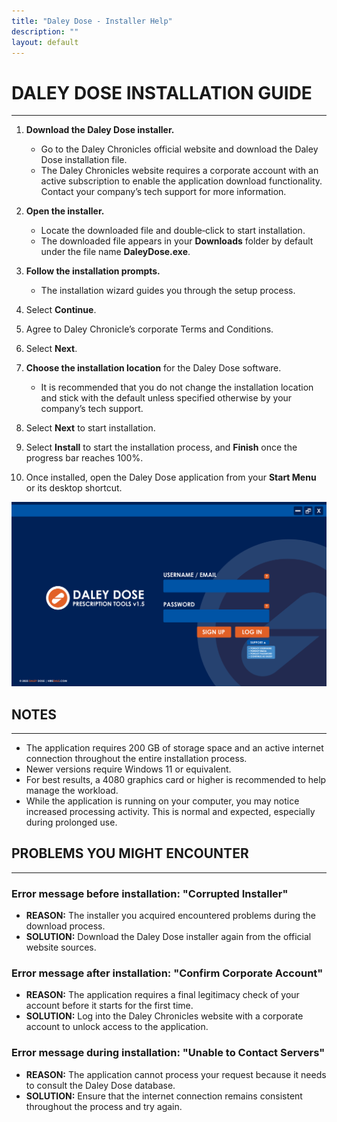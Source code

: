 ```yaml
---
title: "Daley Dose - Installer Help"
description: ""
layout: default
---
```


# **DALEY DOSE INSTALLATION GUIDE**
---
1. **Download the Daley Dose installer.**  
   - Go to the Daley Chronicles official website and download the Daley Dose installation file.  
   - The Daley Chronicles website requires a corporate account with an active subscription to enable the application download functionality. Contact your company’s tech support for more information.  

2. **Open the installer.**  
   - Locate the downloaded file and double‑click to start installation.  
   - The downloaded file appears in your **Downloads** folder by default under the file name **DaleyDose.exe**.  

3. **Follow the installation prompts.**  
   - The installation wizard guides you through the setup process.  

4. Select **Continue**.  

5. Agree to Daley Chronicle’s corporate Terms and Conditions.  

6. Select **Next**.  

7. **Choose the installation location** for the Daley Dose software.  
   - It is recommended that you do not change the installation location and stick with the default unless specified otherwise by your company’s tech support.  

8. Select **Next** to start installation.  

9. Select **Install** to start the installation process, and **Finish** once the progress bar reaches 100%.  

10. Once installed, open the Daley Dose application from your **Start Menu** or its desktop shortcut.  

![User Interface login screen](/assets/images/daley-dose-home-window-login.png)

## **NOTES**
---
- The application requires 200 GB of storage space and an active internet connection throughout the entire installation process.  
- Newer versions require Windows 11 or equivalent.  
- For best results, a 4080 graphics card or higher is recommended to help manage the workload.  
- While the application is running on your computer, you may notice increased processing activity. This is normal and expected, especially during prolonged use.  

## **PROBLEMS YOU MIGHT ENCOUNTER**
---

### Error message before installation: **"Corrupted Installer"**  
- **REASON:** The installer you acquired encountered problems during the download process.  
- **SOLUTION:** Download the Daley Dose installer again from the official website sources.

### Error message after installation: **"Confirm Corporate Account"**  
- **REASON:** The application requires a final legitimacy check of your account before it starts for the first time.  
- **SOLUTION:** Log into the Daley Chronicles website with a corporate account to unlock access to the application.

### Error message during installation: **"Unable to Contact Servers"**  
- **REASON:** The application cannot process your request because it needs to consult the Daley Dose database.  
- **SOLUTION:** Ensure that the internet connection remains consistent throughout the process and try again.

